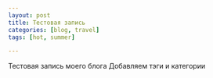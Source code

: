 ```yaml
---
layout: post
title: Тестовая запись
categories: [blog, travel]
tags: [hot, summer]

---
```


Тестовая запись моего блога
Добавляем тэги и категории
